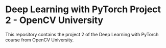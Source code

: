 # Deep Learning with PyTorch Project 2 - OpenCV University

This repository contains the project 2 of the Deep Learning with PyTorch course from OpenCV University.
